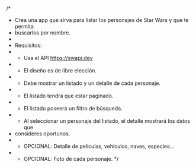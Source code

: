 /*
* Crea una app que sirva para listar los personajes de Star Wars y que te permita
* buscarlos por nombre.
*
* Requisitos:
* - Usa el API https://swapi.dev
* - El diseño es de libre elección.
* - Debe mostrar un listado y un detalle de cada personaje.
* - El listado tendrá que estar paginado.
* - El listado poseerá un filtro de búsqueda.
* - Al seleccionar un personaje del listado, el detalle mostrará los datos que
*   consideres oportunos.
* - OPCIONAL: Detalle de películas, vehículos, naves, especies...
* - OPCIONAL: Foto de cada personaje.
*/